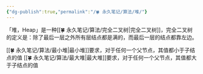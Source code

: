 ```yaml
---
{"dg-publish":true,"permalink":"/🍀 永久笔记/算法/堆/"}
---
```



「堆，Heap」是一种[[🍀 永久笔记/算法/完全二叉树\|完全二叉树]]，完全二叉树的定义是：除了最后一层之外所有层结点都是满的，而最后一层的结点都靠左边。


[[🍀 永久笔记/算法/最小堆\|最小堆]]要求，对于任何一个父节点，其值都小于子结点的值
[[🍀 永久笔记/算法/最大堆\|最大堆]]要求，对于任何一个父节点，其值都大于子结点的值
